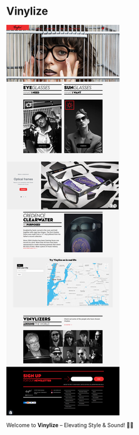 # Vinylize

![Vinylize](https://github.com/dpkdca/vinylize.com/blob/main/vinylizep-preview.jpg?raw=true)

Welcome to **Vinylize** – Elevating Style & Sound! 🎵✨

